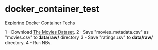 # docker_container_test
Exploring Docker Container Techs

1 - Download [The Movies Dataset](https://www.kaggle.com/rounakbanik/the-movies-dataset).
2 - Save "movies_metadata.csv" as "movies.csv" to **data/raw/** directory.
3 - Save "ratings.csv" to **data/raw/** directory.
4 - Run NBs.
